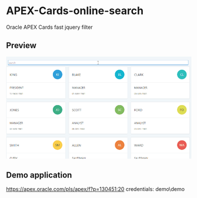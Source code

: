 # APEX-Cards-online-search
Oracle APEX Cards fast jquery filter
## Preview
![](https://github.com/gisprogrammer/APEX-Cards-online-search/blob/master/emp_example.gif)
## Demo application
https://apex.oracle.com/pls/apex/f?p=130451:20
credentials: demo\demo
